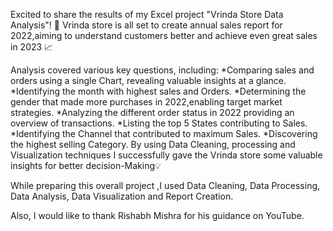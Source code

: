 Excited to share the results of my Excel project "Vrinda Store Data Analysis"! 🚀
Vrinda store is all set to create annual sales report for 2022,aiming to understand customers better and achieve even great sales in 2023 📈

Analysis covered various key questions, including:
*Comparing sales and orders using a single Chart, revealing valuable insights at a glance. 
*Identifying the month with highest sales and Orders. 
*Determining the gender that made more purchases in 2022,enabling target market strategies. 
*Analyzing the different order status in 2022 providing an overview of transactions. 
*Listing the top 5 States contributing to Sales. 
*Identifying the Channel that contributed to maximum Sales. 
*Discovering the highest selling Category. 
By using Data Cleaning, processing and Visualization techniques I successfully gave the Vrinda store some valuable insights for better decision-Making💡

While preparing this overall project ,I used Data Cleaning, Data Processing, Data Analysis, Data Visualization and Report Creation.
 
Also, I would like to thank Rishabh Mishra for his guidance on YouTube.


